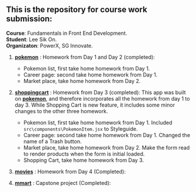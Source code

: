 ## This is the repository for course work submission:
**Course**: Fundamentals in Front End Development.
<br>**Student**: Lee Sik On.
<br>**Organizaton**: PowerX, SG Innovate.

1. [**pokemon**](pokemon/) : Homework from Day 1 and Day 2 (completed):
    * Pokemon list, first take home homework from Day 1.
    * Career page: second take home homework from Day 1.
    * Market place, take home homework from Day 2.

2. [**shoppingcart**](https://github.com/encore428/shoppingcart) : Homework from Day 3 (completed):
   This app was built on [**pokemon**](pokemon/), and therefore incorporates all the homework from day 1 to day 3. 
   While Shopping Cart is new feature, it includes some minor changes to the other three homework.
   
    * Pokemon list, first take home homework from Day 1.  Included `src\components\PokemonItem.jsx` to Styleguide.
    * Career page: second take home homework from Day 1.  Changed the name of a Trash button.
    * Market place, take home homework from Day 2.  Make the form read to render products when the form is initial loaded.
    * Shopping Cart, take home homework from Day 3.
   
3. [**movies**](https://github.com/encore428/movies) : Homework from Day 4 (Completed):

4. [**mmart**](https://github.com/encore428/mmart) : Capstone project (Completed):


  

